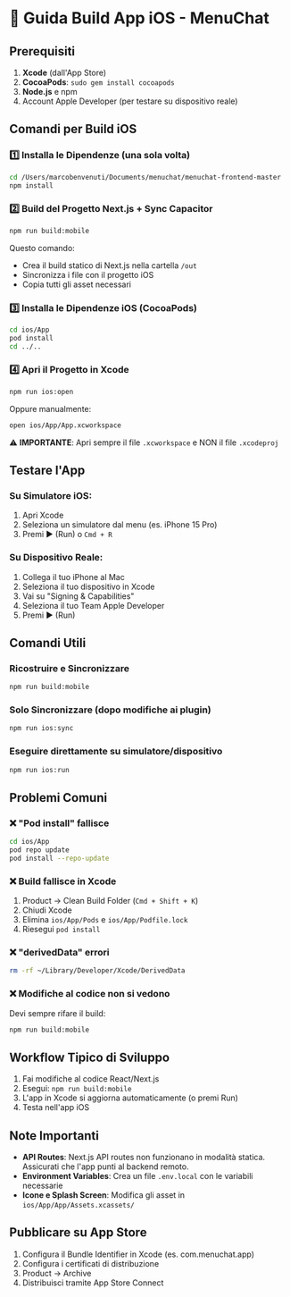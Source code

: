 # 📱 Guida Build App iOS - MenuChat

## Prerequisiti

1. **Xcode** (dall'App Store)
2. **CocoaPods**: `sudo gem install cocoapods`
3. **Node.js** e npm
4. Account Apple Developer (per testare su dispositivo reale)

## Comandi per Build iOS

### 1️⃣ Installa le Dipendenze (una sola volta)

```bash
cd /Users/marcobenvenuti/Documents/menuchat/menuchat-frontend-master
npm install
```

### 2️⃣ Build del Progetto Next.js + Sync Capacitor

```bash
npm run build:mobile
```

Questo comando:
- Crea il build statico di Next.js nella cartella `/out`
- Sincronizza i file con il progetto iOS
- Copia tutti gli asset necessari

### 3️⃣ Installa le Dipendenze iOS (CocoaPods)

```bash
cd ios/App
pod install
cd ../..
```

### 4️⃣ Apri il Progetto in Xcode

```bash
npm run ios:open
```

Oppure manualmente:
```bash
open ios/App/App.xcworkspace
```

⚠️ **IMPORTANTE**: Apri sempre il file `.xcworkspace` e NON il file `.xcodeproj`

## Testare l'App

### Su Simulatore iOS:
1. Apri Xcode
2. Seleziona un simulatore dal menu (es. iPhone 15 Pro)
3. Premi ▶️ (Run) o `Cmd + R`

### Su Dispositivo Reale:
1. Collega il tuo iPhone al Mac
2. Seleziona il tuo dispositivo in Xcode
3. Vai su "Signing & Capabilities"
4. Seleziona il tuo Team Apple Developer
5. Premi ▶️ (Run)

## Comandi Utili

### Ricostruire e Sincronizzare
```bash
npm run build:mobile
```

### Solo Sincronizzare (dopo modifiche ai plugin)
```bash
npm run ios:sync
```

### Eseguire direttamente su simulatore/dispositivo
```bash
npm run ios:run
```

## Problemi Comuni

### ❌ "Pod install" fallisce
```bash
cd ios/App
pod repo update
pod install --repo-update
```

### ❌ Build fallisce in Xcode
1. Product → Clean Build Folder (`Cmd + Shift + K`)
2. Chiudi Xcode
3. Elimina `ios/App/Pods` e `ios/App/Podfile.lock`
4. Riesegui `pod install`

### ❌ "derivedData" errori
```bash
rm -rf ~/Library/Developer/Xcode/DerivedData
```

### ❌ Modifiche al codice non si vedono
Devi sempre rifare il build:
```bash
npm run build:mobile
```

## Workflow Tipico di Sviluppo

1. Fai modifiche al codice React/Next.js
2. Esegui: `npm run build:mobile`
3. L'app in Xcode si aggiorna automaticamente (o premi Run)
4. Testa nell'app iOS

## Note Importanti

- **API Routes**: Next.js API routes non funzionano in modalità statica. Assicurati che l'app punti al backend remoto.
- **Environment Variables**: Crea un file `.env.local` con le variabili necessarie
- **Icone e Splash Screen**: Modifica gli asset in `ios/App/App/Assets.xcassets/`

## Pubblicare su App Store

1. Configura il Bundle Identifier in Xcode (es. com.menuchat.app)
2. Configura i certificati di distribuzione
3. Product → Archive
4. Distribuisci tramite App Store Connect




